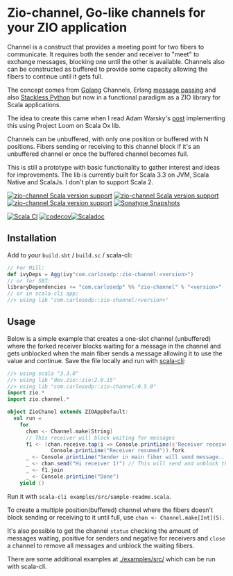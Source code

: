 # Zio-channel, Go-like channels for your ZIO application

Channel is a construct that provides a meeting point for two fibers to communicate. It requires both the sender and receiver to "meet" to exchange messages, blocking one until the other is available. Channels also can be constructed as buffered to provide some capacity allowing the fibers to continue until it gets full.

The concept comes from [Golang](https://go.dev/tour/concurrency/2) Channels, Erlang [message passing](https://www.erlang.org/blog/message-passing/) and also [Stackless Python](https://stackless.readthedocs.io/en/2.7-slp/library/stackless/channels.html) but now in a functional paradigm as a ZIO library for Scala applications.

The idea to create this came when I read Adam Warsky's [post](https://softwaremill.com/go-like-channels-using-project-loom-and-scala/) implementing this using Project Loom on Scala Ox lib.

Channels can be unbuffered, with only one position or buffered with N positions. Fibers sending or receiving to this channel block if it's an unbuffered channel or once the buffered channel becomes full.

This is still a prototype with basic functionality to gather interest and ideas for improvements. The lib is currently built for Scala 3.3 on JVM, Scala Native and ScalaJs. I don't plan to support Scala 2.

[![zio-channel Scala version support](https://index.scala-lang.org/carlosedp/zio-channel/zio-channel/latest-by-scala-version.svg?platform=jvm)](https://index.scala-lang.org/carlosedp/zio-channel/zio-channel)
[![zio-channel Scala version support](https://index.scala-lang.org/carlosedp/zio-channel/zio-channel/latest-by-scala-version.svg?platform=native0.4)](https://index.scala-lang.org/carlosedp/zio-channel/zio-channel)
[![zio-channel Scala version support](https://index.scala-lang.org/carlosedp/zio-channel/zio-channel/latest-by-scala-version.svg?platform=sjs1)](https://index.scala-lang.org/carlosedp/zio-channel/zio-channel)
[![Sonatype Snapshots](https://img.shields.io/nexus/s/com.carlosedp/zio-channel_3?server=https%3A%2F%2Fs01.oss.sonatype.org)](https://s01.oss.sonatype.org/content/repositories/snapshots/com/carlosedp//zio-channel_3/)

[![Scala CI](https://github.com/carlosedp/zio-channel/actions/workflows/scala.yml/badge.svg)](https://github.com/carlosedp/zio-channel/actions/workflows/scala.yml)
[![codecov](https://codecov.io/gh/carlosedp/zio-channel/branch/main/graph/badge.svg?token=Wln0zziII9)](https://codecov.io/gh/carlosedp/zio-channel)[![Scaladoc](https://www.javadoc.io/badge/com.carlosedp/zio-channel_3.svg?color=blue&label=Scaladoc)](https://javadoc.io/doc/com.carlosedp/zio-channel_3/latest)

## Installation

Add to your `build.sbt` / `build.sc` / scala-cli:

```scala
// For Mill:
def ivyDeps = Agg(ivy"com.carlosedp::zio-channel:<version>")
// or for SBT:
libraryDependencies += "com.carlosedp" %% "zio-channel" % "<version>"
// or in scala-cli app:
//> using lib "com.carlosedp::zio-channel:<version>"
```

## Usage

Below is a simple example that creates a one-slot channel (unbuffered) where the forked receiver blocks waiting for a message in the channel and gets unblocked when the main fiber sends a message allowing it to use the value and continue. Save the file locally and run with [scala-cli](https://scala-cli.virtuslab.org/):

```scala
//> using scala "3.3.0"
//> using lib "dev.zio::zio:2.0.15"
//> using lib "com.carlosedp::zio-channel:0.5.0"
import zio.*
import zio.channel.*

object ZioChanel extends ZIOAppDefault:
  val run =
    for
      chan <- Channel.make[String]
      // This receiver will block waiting for messages
      f1 <- (chan.receive.tap(i => Console.printLine(s"Receiver received $i")) *>
              Console.printLine("Receiver resumed")).fork
      _ <- Console.printLine("Sender in main fiber will send message...")
      _ <- chan.send("Hi receiver 1!") // This will send and unblock the receiver
      _ <- f1.join
      _ <- Console.printLine("Done")
    yield ()
```

Run it with `scala-cli examples/src/sample-readme.scala`.

To create a multiple position(buffered) channel where the fibers doesn't block sending or receiving to it until full, use `chan <- Channel.make[Int](5)`.

It's also possible to get the channel `status` checking the amount of messages waiting, positive for senders and negative for receivers and `close` a channel to remove all messages and unblock the waiting fibers.

There are some additional examples at [./examples/src/](./examples/src/) which can be run with scala-cli.
